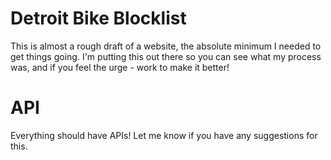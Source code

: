 # Detroit Bike Blocklist

This is almost a rough draft of a website, the absolute minimum I needed to get things going. I'm putting this out there so you can see what my process was, and if you feel the urge - work to make it better!

# API

Everything should have APIs! Let me know if you have any suggestions for this. 


